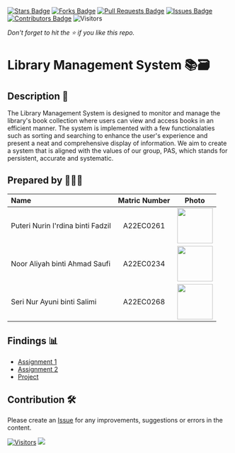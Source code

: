 [![Stars Badge](https://img.shields.io/github/stars/jjn7702/SECJ2013-DSA)](https://github.com/jjn7702/SECJ2013-DSA/Submission/Sample/stargazers)
[![Forks Badge](https://img.shields.io/github/forks/jjn7702/SECJ2013-DSA)](https://github.com/jjn7702/SECJ2013-DSA/Submission/Sample/network/members)
[![Pull Requests Badge](https://img.shields.io/github/issues-pr/jjn7702/SECJ2013-DSA)](https://github.com/jjn7702/SECJ2013-DSA/Submission/Sample/pulls)
[![Issues Badge](https://img.shields.io/github/issues/jjn7702/SECJ2013-DSA)](https://github.com/jjn7702/SECJ2013-DSA/Submission/Sample/issues)
[![Contributors Badge](https://img.shields.io/github/contributors/jjn7702/SECJ2013-DSA?color=2b9348)](https://github.com/jjn7702/SECJ2013-DSA/Submission/Sample/graphs/contributors)
![Visitors](https://api.visitorbadge.io/api/visitors?path=https%3A%2F%2Fgithub.com%2Fjjn7702%2FSECJ2013-DSA%2FSubmission%2FSample&labelColor=%23d9e3f0&countColor=%23697689&style=flat)

_Don't forget to hit the :star: if you like this repo._

# Library Management System 📚🗃️

## Description 📝

The Library Management System is designed to monitor and manage the library's book collection where users can view and access books in an efficient manner. The system is implemented with a few functionalaties such as sorting and searching to enhance the user's experience and present a neat and comprehensive display of information. We aim to create a system that is aligned with the values of our group, PAS, which stands for persistent, accurate and systematic.

## Prepared by 👩🏻‍💻

| Name             | Matric Number | Photo                                                         |
| :---------------- | :-------------: | :------------------------------------------------------------: |
| Puteri Nurin I'rdina binti Fadzil | A22EC0261 | <img src="https://cdn-icons-png.flaticon.com/512/4537/4537097.png?ga=GA1.1.929424405.1703072810" width=80px, height=80px> |
| Noor Aliyah binti Ahmad Saufi     | A22EC0234 | <img src="https://cdn-icons-png.flaticon.com/512/4537/4537097.png?ga=GA1.1.929424405.1703072810" width=80px, height=80px> |
| Seri Nur Ayuni binti Salimi       | A22EC0268 | <img src="https://cdn-icons-png.flaticon.com/512/4537/4537097.png?ga=GA1.1.929424405.1703072810" width=80px, height=80px> |


## Findings 📊

- [Assignment 1](https://github.com/jjn7702/SECJ2013-DSA/tree/main/Submission/sec04/PAS/Assignment1/Assignment1%20Report.md)
- [Assignment 2](https://github.com/jjn7702/SECJ2013-DSA/tree/main/Submission/sec04/PAS/Assignment2/Assignment2%20Report.md)
- [Project](https://github.com/jjn7702/SECJ2013-DSA/tree/main/Submission/sec04/PAS/Project/Project_Report.md)

## Contribution 🛠️
Please create an [Issue](https://github.com/jjn7702/SECJ2013-DSA/issues) for any improvements, suggestions or errors in the content. 

[![Visitors](https://api.visitorbadge.io/api/visitors?path=https%3A%2F%2Fgithub.com%2Fjjn7702&labelColor=%23697689&countColor=%23555555&style=plastic)](https://visitorbadge.io/status?path=https%3A%2F%2Fgithub.com%2Fjjn7702)
![](https://hit.yhype.me/github/profile?user_id=81284918)
